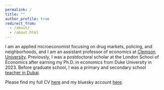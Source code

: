 ```yaml
---
permalink: /
title: ""
author_profile: true
redirect_from: 
  - /about/
  - /about.html
---
```


<meta name="google-site-verification" content="F1PA5O0lN6ADr5Cde5ABVSGNCeayniG2Il_SGyFGQjA" />

I am an applied microeconomist focusing on drug markets, policing, and neighborhoods, and I am an assistant professor of economics at [Clemson University](https://www.clemson.edu/business/departments/economics/index.html). Previously, I was a postdoctoral scholar at the London School of Economics after earning my Ph.D. in economics from Duke University in 2023. Before graduate school, I was a primary and secondary school [teacher in Dubai](https://adamsoliman.github.io/teaching/). 

Please find my full CV [here](https://www.dropbox.com/scl/fi/aklgriq3on2v7ub0972f9/AdamSolimanCV.pdf?rlkey=c9b8detlwdo06ghfbuvyq6ji0&dl=0) and my bluesky account [here](https://bsky.app/profile/adamsoliman.bsky.social).
